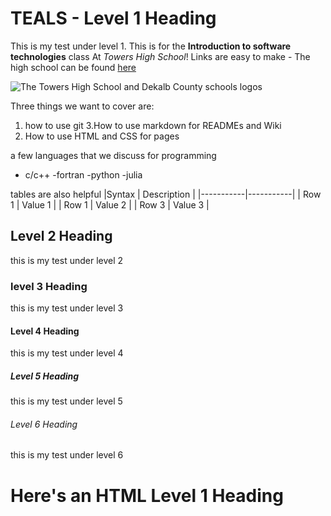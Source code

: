 # TEALS - Level 1 Heading 

This is my test under level 1. This is for the **Introduction to software technologies** class At *Towers High School*! Links are easy to make - The high school can be found [here](https://www.towershs.dekalb.k12.ga.us/)

![The Towers High School and Dekalb County schools logos](https://www.towershs.dekalb.k12.ga.us/sysimages/logo.png)

Three things we want to cover are:
1. how to use git
3.How to use markdown for READMEs and Wiki
4. How to use HTML and CSS for pages

a few languages that we discuss for programming
- c/c++
-fortran
-python
-julia

tables are also helpful
|Syntax | Description |
|-----------|-----------|
| Row 1 | Value 1 |
| Row 1 | Value 2 |
| Row 3 | Value 3 |

## Level 2 Heading 

this is my test under level 2

### level 3 Heading 

this is my test under level 3

#### Level 4 Heading 

this is my test under level 4

##### Level 5 Heading 

this is my test under level 5

###### Level 6 Heading

this is my test under level 6

<H1>Here's an HTML Level 1 Heading</H1>
